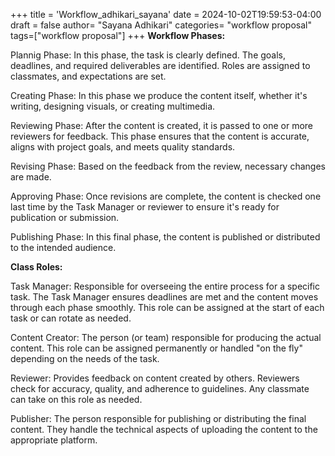 +++
title = 'Workflow_adhikari_sayana'
date = 2024-10-02T19:59:53-04:00
draft = false
author= "Sayana Adhikari"
categories= "workflow proposal"
tags=["workflow proposal"]
+++
**Workflow Phases:**

Plannig Phase:
In this phase, the task is clearly defined. The goals, deadlines, and required deliverables are identified. Roles are assigned to classmates, and expectations are set.

Creating Phase:
In this phase we produce the content itself, whether it's writing, designing visuals, or creating multimedia.

Reviewing Phase:
After the content is created, it is passed to one or more reviewers for feedback. This phase ensures that the content is accurate, aligns with project goals, and meets quality standards.

Revising Phase:
Based on the feedback from the review, necessary changes are made. 

Approving Phase:
Once revisions are complete, the content is checked one last time by the Task Manager or reviewer to ensure it's ready for publication or submission.

Publishing Phase:
In this final phase, the content is published or distributed to the intended audience. 


**Class Roles:**

Task Manager:
Responsible for overseeing the entire process for a specific task. The Task Manager ensures deadlines are met and the content moves through each phase smoothly. This role can be assigned at the start of each task or can rotate as needed.

Content Creator:
The person (or team) responsible for producing the actual content. This role can be assigned permanently or handled "on the fly" depending on the needs of the task.

Reviewer:
Provides feedback on content created by others. Reviewers check for accuracy, quality, and adherence to guidelines. Any classmate can take on this role as needed.

Publisher:
The person responsible for publishing or distributing the final content. They handle the technical aspects of uploading the content to the appropriate platform.

